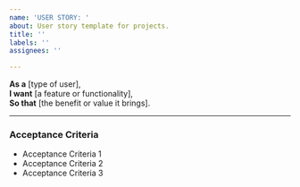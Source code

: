 ```yaml
---
name: 'USER STORY: '
about: User story template for projects.
title: ''
labels: ''
assignees: ''

---
```


**As a** [type of user],  
**I want** [a feature or functionality],  
**So that** [the benefit or value it brings].

---

### Acceptance Criteria

- Acceptance Criteria 1
- Acceptance Criteria 2
- Acceptance Criteria 3
